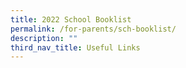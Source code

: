 ```yaml
---
title: 2022 School Booklist
permalink: /for-parents/sch-booklist/
description: ""
third_nav_title: Useful Links
---
```

